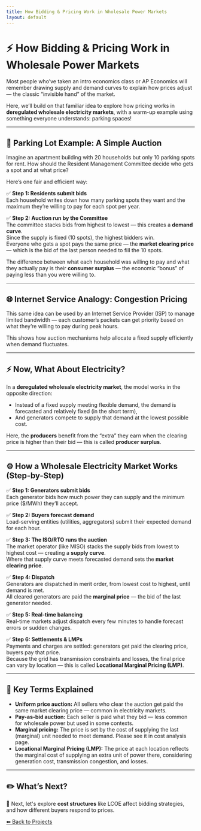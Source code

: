 ```yaml
---
title: How Bidding & Pricing Work in Wholesale Power Markets
layout: default
---
```


# ⚡ How Bidding & Pricing Work in Wholesale Power Markets

Most people who’ve taken an intro economics class or AP Economics will remember drawing supply and demand curves to explain how prices adjust — the classic “invisible hand” of the market.

Here, we’ll build on that familiar idea to explore how pricing works in **deregulated wholesale electricity markets**, with a warm-up example using something everyone understands: parking spaces!

---

## 🚗 Parking Lot Example: A Simple Auction

Imagine an apartment building with 20 households but only 10 parking spots for rent. How should the Resident Management Committee decide who gets a spot and at what price?

Here’s one fair and efficient way:  

✅ **Step 1: Residents submit bids**  
Each household writes down how many parking spots they want and the maximum they’re willing to pay for each spot per year.

✅ **Step 2: Auction run by the Committee**  
The committee stacks bids from highest to lowest — this creates a **demand curve**.  
Since the supply is fixed (10 spots), the highest bidders win.  
Everyone who gets a spot pays the same price — the **market clearing price** — which is the bid of the last person needed to fill the 10 spots.

The difference between what each household was willing to pay and what they actually pay is their **consumer surplus** — the economic “bonus” of paying less than you were willing to.

---

## 🌐 Internet Service Analogy: Congestion Pricing

This same idea can be used by an Internet Service Provider (ISP) to manage limited bandwidth — each customer’s packets can get priority based on what they’re willing to pay during peak hours.

This shows how auction mechanisms help allocate a fixed supply efficiently when demand fluctuates.

---

## ⚡ Now, What About Electricity?

In a **deregulated wholesale electricity market**, the model works in the opposite direction:  
- Instead of a fixed supply meeting flexible demand, the demand is forecasted and relatively fixed (in the short term),  
- And generators compete to supply that demand at the lowest possible cost.

Here, the **producers** benefit from the “extra” they earn when the clearing price is higher than their bid — this is called **producer surplus**.

---

## ⚙️ How a Wholesale Electricity Market Works (Step-by-Step)

✅ **Step 1: Generators submit bids**  
Each generator bids how much power they can supply and the minimum price ($/MWh) they’ll accept.

✅ **Step 2: Buyers forecast demand**  
Load-serving entities (utilities, aggregators) submit their expected demand for each hour.

✅ **Step 3: The ISO/RTO runs the auction**  
The market operator (like MISO) stacks the supply bids from lowest to highest cost — creating a **supply curve**.  
Where that supply curve meets forecasted demand sets the **market clearing price**.

✅ **Step 4: Dispatch**  
Generators are dispatched in merit order, from lowest cost to highest, until demand is met.  
All cleared generators are paid the **marginal price** — the bid of the last generator needed.

✅ **Step 5: Real-time balancing**  
Real-time markets adjust dispatch every few minutes to handle forecast errors or sudden changes.

✅ **Step 6: Settlements & LMPs**  
Payments and charges are settled: generators get paid the clearing price, buyers pay that price.  
Because the grid has transmission constraints and losses, the final price can vary by location — this is called **Locational Marginal Pricing (LMP)**.

---

## 🧮 Key Terms Explained

- **Uniform price auction:** All sellers who clear the auction get paid the same market clearing price — common in electricity markets.
- **Pay-as-bid auction:** Each seller is paid what they bid — less common for wholesale power but used in some contexts.
- **Marginal pricing:** The price is set by the cost of supplying the last (marginal) unit needed to meet demand. Please see it in cost analysis page.
- **Locational Marginal Pricing (LMP):** The price at each location reflects the marginal cost of supplying an extra unit of power there, considering generation cost, transmission congestion, and losses.

---

## ✏️ What’s Next?

📄 Next, let's explore **cost structures** like LCOE affect bidding strategies, and how different buyers respond to prices.

[⬅ Back to Projects](./projects.md)
